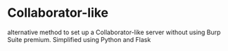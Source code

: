 # Collaborator-like
alternative method to set up a Collaborator-like server without using Burp Suite premium. Simplified using Python and Flask

